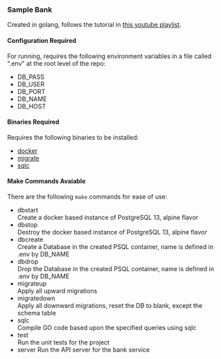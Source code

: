 ### Sample Bank

Created in golang, follows the tutorial in [this youtube playlist](https://www.youtube.com/playlist?list=PLy_6D98if3ULEtXtNSY_2qN21VCKgoQAE).

#### Configuration Required
For running, requires the following environment variables in a file called ".env" at the root level of the repo:
- DB_PASS
- DB_USER
- DB_PORT
- DB_NAME
- DB_HOST

#### Binaries Required
Requires the following binaries to be installed:
- [docker](https://www.docker.com/get-started)
- [migrate](https://github.com/golang-migrate/migrate)
- [sqlc](https://github.com/kyleconroy/sqlc)

#### Make Commands Avaiable
There are the following `make` commands for ease of use:
- dbstart  
Create a docker based instance of PostgreSQL 13, alpine flavor
- dbstop  
Destroy the docker based instance of PostgreSQL 13, alpine flavor
- dbcreate  
Create a Database in the created PSQL container, name is defined in .env by DB_NAME
- dbdrop  
Drop the Database in the created PSQL container, name is defined in .env by DB_NAME
- migrateup  
Apply all upward migrations
- migratedown  
Apply all downward migrations, reset the DB to blank, except the schema table
- sqlc  
Compile GO code based upon the specified queries using sqlc
- test  
Run the unit tests for the project
- server
Run the API server for the bank service